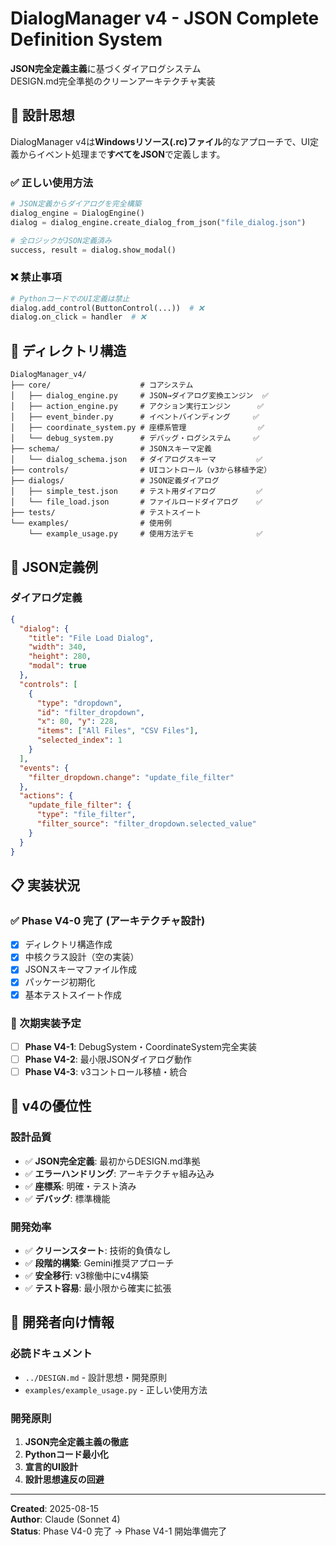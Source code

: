 # DialogManager v4 - JSON Complete Definition System

**JSON完全定義主義**に基づくダイアログシステム  
DESIGN.md完全準拠のクリーンアーキテクチャ実装

## 🎯 設計思想

DialogManager v4は**Windowsリソース(.rc)ファイル**的なアプローチで、UI定義からイベント処理まで**すべてをJSON**で定義します。

### ✅ 正しい使用方法
```python
# JSON定義からダイアログを完全構築
dialog_engine = DialogEngine()
dialog = dialog_engine.create_dialog_from_json("file_dialog.json")

# 全ロジックがJSON定義済み
success, result = dialog.show_modal()
```

### ❌ 禁止事項
```python
# PythonコードでのUI定義は禁止
dialog.add_control(ButtonControl(...))  # ❌
dialog.on_click = handler  # ❌
```

## 📁 ディレクトリ構造

```
DialogManager_v4/
├── core/                    # コアシステム
│   ├── dialog_engine.py     # JSON→ダイアログ変換エンジン  ✅
│   ├── action_engine.py     # アクション実行エンジン      ✅
│   ├── event_binder.py      # イベントバインディング     ✅
│   ├── coordinate_system.py # 座標系管理                ✅
│   └── debug_system.py      # デバッグ・ログシステム     ✅
├── schema/                  # JSONスキーマ定義
│   └── dialog_schema.json   # ダイアログスキーマ         ✅
├── controls/                # UIコントロール（v3から移植予定）
├── dialogs/                 # JSON定義ダイアログ
│   ├── simple_test.json     # テスト用ダイアログ         ✅
│   └── file_load.json       # ファイルロードダイアログ    ✅
├── tests/                   # テストスイート
└── examples/                # 使用例
    └── example_usage.py     # 使用方法デモ              ✅
```

## 🚀 JSON定義例

### ダイアログ定義
```json
{
  "dialog": {
    "title": "File Load Dialog",
    "width": 340,
    "height": 280,
    "modal": true
  },
  "controls": [
    {
      "type": "dropdown",
      "id": "filter_dropdown",
      "x": 80, "y": 228,
      "items": ["All Files", "CSV Files"],
      "selected_index": 1
    }
  ],
  "events": {
    "filter_dropdown.change": "update_file_filter"
  },
  "actions": {
    "update_file_filter": {
      "type": "file_filter",
      "filter_source": "filter_dropdown.selected_value"
    }
  }
}
```

## 📋 実装状況

### ✅ Phase V4-0 完了 (アーキテクチャ設計)
- [x] ディレクトリ構造作成
- [x] 中核クラス設計（空の実装）
- [x] JSONスキーマファイル作成
- [x] パッケージ初期化
- [x] 基本テストスイート作成

### 🚧 次期実装予定
- [ ] **Phase V4-1**: DebugSystem・CoordinateSystem完全実装
- [ ] **Phase V4-2**: 最小限JSONダイアログ動作
- [ ] **Phase V4-3**: v3コントロール移植・統合

## 🎯 v4の優位性

### 設計品質
- ✅ **JSON完全定義**: 最初からDESIGN.md準拠
- ✅ **エラーハンドリング**: アーキテクチャ組み込み
- ✅ **座標系**: 明確・テスト済み
- ✅ **デバッグ**: 標準機能

### 開発効率
- ✅ **クリーンスタート**: 技術的負債なし
- ✅ **段階的構築**: Gemini推奨アプローチ
- ✅ **安全移行**: v3稼働中にv4構築
- ✅ **テスト容易**: 最小限から確実に拡張

## 🔧 開発者向け情報

### 必読ドキュメント
- `../DESIGN.md` - 設計思想・開発原則
- `examples/example_usage.py` - 正しい使用方法

### 開発原則
1. **JSON完全定義主義の徹底**
2. **Pythonコード最小化**
3. **宣言的UI設計**
4. **設計思想違反の回避**

---

**Created**: 2025-08-15  
**Author**: Claude (Sonnet 4)  
**Status**: Phase V4-0 完了 → Phase V4-1 開始準備完了